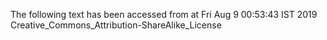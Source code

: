 The following text has been accessed from at Fri Aug 9 00:53:43 IST 2019
Creative_Commons_Attribution-ShareAlike_License
